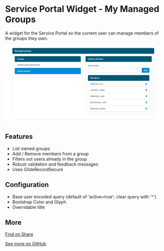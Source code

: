 # Service Portal Widget - My Managed Groups

A widget for the Service Portal so the current user can manage members of the groups they own.

![screen shot 1](screen01.png)

## Features

* List owned groups
* Add / Remove members from a group
* Filters out users already in the group
* Robust validation and feedback messages
* Uses GlideRecordSecure

## Configuration

* Base user encoded query (default of 'active=true'; clear query with '^')
* Bootstrap Color and Glyph
* Overridable title

## More

[Find on Share](https://developer.servicenow.com/connect.do#!/share/contents/5924274_service_portal_widget_my_managed_groups?t=PRODUCT_DETAILS)

[See more on GitHub](https://github.com/void-type/ServiceNowShare)
